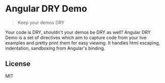# Angular DRY Demo

> Keep your demos DRY

Your code is DRY, shouldn't your demos be DRY as well? Angular DRY Demo is a set
of directives which aim to capture code from your live examples and pretty print
them for easy viewing. It handles html escaping, indentation, sandboxing from
Angular's binding.

## License

MIT
